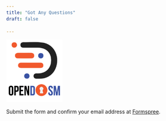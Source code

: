```yaml
---
title: "Got Any Questions"
draft: false

---
```

<img src="https://raw.githubusercontent.com/DOSM-GitHub/opendosm/master/exampleSite/static/images/favicon.png" alt="screenshot" width="30%">

Submit the form and confirm your email address at [Formspree](https://formspree.io/f/mvolryaa).
